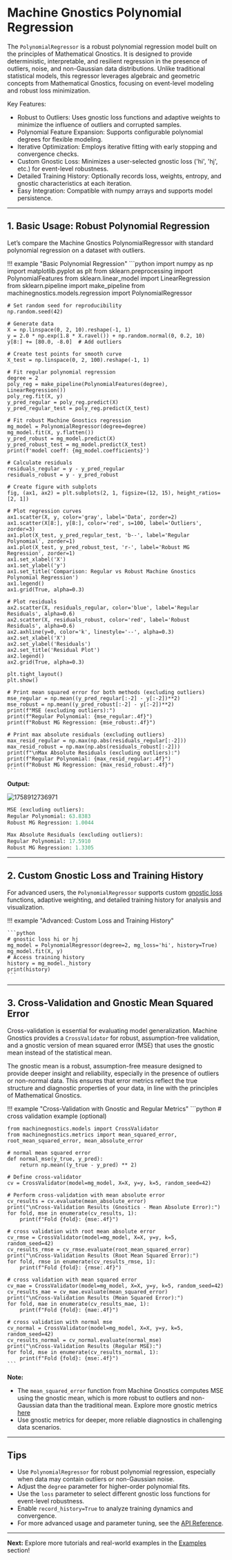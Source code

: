 # Machine Gnostics Polynomial Regression

The `PolynomialRegressor` is a robust polynomial regression model built on the principles of Mathematical Gnostics. It is designed to provide deterministic, interpretable, and resilient regression in the presence of outliers, noise, and non-Gaussian data distributions. Unlike traditional statistical models, this regressor leverages algebraic and geometric concepts from Mathematical Gnostics, focusing on event-level modeling and robust loss minimization.

Key Features:

- Robust to Outliers: Uses gnostic loss functions and adaptive weights to minimize the influence of outliers and corrupted samples.
- Polynomial Feature Expansion: Supports configurable polynomial degrees for flexible modeling.
- Iterative Optimization: Employs iterative fitting with early stopping and convergence checks.
- Custom Gnostic Loss: Minimizes a user-selected gnostic loss ('hi', 'hj', etc.) for event-level robustness.
- Detailed Training History: Optionally records loss, weights, entropy, and gnostic characteristics at each iteration.
- Easy Integration: Compatible with numpy arrays and supports model persistence.

---

## 1. Basic Usage: Robust Polynomial Regression

Let’s compare the Machine Gnostics PolynomialRegressor with standard polynomial regression on a dataset with outliers.

!!! example "Basic Polynomial Regression"
	```python
	import numpy as np
	import matplotlib.pyplot as plt
	from sklearn.preprocessing import PolynomialFeatures
	from sklearn.linear_model import LinearRegression
	from sklearn.pipeline import make_pipeline
	from machinegnostics.models.regression import PolynomialRegressor

    # Set random seed for reproducibility
	np.random.seed(42)

    # Generate data
	X = np.linspace(0, 2, 10).reshape(-1, 1)
	y = 2.0 * np.exp(1.8 * X.ravel()) + np.random.normal(0, 0.2, 10)
	y[8:] += [80.0, -8.0]  # Add outliers

    # Create test points for smooth curve
	X_test = np.linspace(0, 2, 100).reshape(-1, 1)

    # Fit regular polynomial regression
	degree = 2
	poly_reg = make_pipeline(PolynomialFeatures(degree), LinearRegression())
	poly_reg.fit(X, y)
	y_pred_regular = poly_reg.predict(X)
	y_pred_regular_test = poly_reg.predict(X_test)

    # Fit robust Machine Gnostics regression
	mg_model = PolynomialRegressor(degree=degree)
	mg_model.fit(X, y.flatten())
	y_pred_robust = mg_model.predict(X)
	y_pred_robust_test = mg_model.predict(X_test)
	print(f'model coeff: {mg_model.coefficients}')

    # Calculate residuals
	residuals_regular = y - y_pred_regular
	residuals_robust = y - y_pred_robust

    # Create figure with subplots
	fig, (ax1, ax2) = plt.subplots(2, 1, figsize=(12, 15), height_ratios=[2, 1])

    # Plot regression curves
	ax1.scatter(X, y, color='gray', label='Data', zorder=2)
	ax1.scatter(X[8:], y[8:], color='red', s=100, label='Outliers', zorder=3)
	ax1.plot(X_test, y_pred_regular_test, 'b--', label='Regular Polynomial', zorder=1)
	ax1.plot(X_test, y_pred_robust_test, 'r-', label='Robust MG Regression', zorder=1)
	ax1.set_xlabel('X')
	ax1.set_ylabel('y')
	ax1.set_title('Comparison: Regular vs Robust Machine Gnostics Polynomial Regression')
	ax1.legend()
	ax1.grid(True, alpha=0.3)

    # Plot residuals
	ax2.scatter(X, residuals_regular, color='blue', label='Regular Residuals', alpha=0.6)
	ax2.scatter(X, residuals_robust, color='red', label='Robust Residuals', alpha=0.6)
	ax2.axhline(y=0, color='k', linestyle='--', alpha=0.3)
	ax2.set_xlabel('X')
	ax2.set_ylabel('Residuals')
	ax2.set_title('Residual Plot')
	ax2.legend()
	ax2.grid(True, alpha=0.3)

    plt.tight_layout()
	plt.show()

    # Print mean squared error for both methods (excluding outliers)
	mse_regular = np.mean((y_pred_regular[:-2] - y[:-2])**2)
	mse_robust = np.mean((y_pred_robust[:-2] - y[:-2])**2)
	print(f"MSE (excluding outliers):")
	print(f"Regular Polynomial: {mse_regular:.4f}")
	print(f"Robust MG Regression: {mse_robust:.4f}")

    # Print max absolute residuals (excluding outliers)
	max_resid_regular = np.max(np.abs(residuals_regular[:-2]))
	max_resid_robust = np.max(np.abs(residuals_robust[:-2]))
	print(f"\nMax Absolute Residuals (excluding outliers):")
	print(f"Regular Polynomial: {max_resid_regular:.4f}")
	print(f"Robust MG Regression: {max_resid_robust:.4f}")
	```

**Output:**

![1758912736971](image/ml_plr_1/1758912736971.png)

```python
MSE (excluding outliers):
Regular Polynomial: 63.8383
Robust MG Regression: 1.0044

Max Absolute Residuals (excluding outliers):
Regular Polynomial: 17.5910
Robust MG Regression: 1.3305
```

---

## 2. Custom Gnostic Loss and Training History

For advanced users, the `PolynomialRegressor` supports custom [gnostic loss](../metrics/g_relevance.md) functions, adaptive weighting, and detailed training history for analysis and visualization.

!!! example "Advanced: Custom Loss and Training History"

    ```python     
    # gnostic loss hi or hj     
    mg_model = PolynomialRegressor(degree=2, mg_loss='hi', history=True)     
    mg_model.fit(X, y)     
    # Access training history     
    history = mg_model._history     
    print(history)
    ```

---


## 3. Cross-Validation and Gnostic Mean Squared Error

Cross-validation is essential for evaluating model generalization. Machine Gnostics provides a `CrossValidator` for robust, assumption-free validation, and a gnostic version of mean squared error (MSE) that uses the gnostic mean instead of the statistical mean.

The gnostic mean is a robust, assumption-free measure designed to provide deeper insight and reliability, especially in the presence of outliers or non-normal data. This ensures that error metrics reflect the true structure and diagnostic properties of your data, in line with the principles of Mathematical Gnostics.

!!! example "Cross-Validation with Gnostic and Regular Metrics"
	```python
    # cross validation example (optional)

    from machinegnostics.models import CrossValidator
    from machinegnostics.metrics import mean_squared_error, root_mean_squared_error, mean_absolute_error

    # normal mean squared error
    def normal_mse(y_true, y_pred):
        return np.mean((y_true - y_pred) ** 2)

    # Define cross-validator
    cv = CrossValidator(model=mg_model, X=X, y=y, k=5, random_seed=42)

    # Perform cross-validation with mean absolute error
    cv_results = cv.evaluate(mean_absolute_error)
    print("\nCross-Validation Results (Gnostics - Mean Absolute Error):")
    for fold, mse in enumerate(cv_results, 1):
        print(f"Fold {fold}: {mse:.4f}")

    # cross validation with root mean absolute error
    cv_rmse = CrossValidator(model=mg_model, X=X, y=y, k=5, random_seed=42)
    cv_results_rmse = cv_rmse.evaluate(root_mean_squared_error)
    print("\nCross-Validation Results (Root Mean Squared Error):")
    for fold, rmse in enumerate(cv_results_rmse, 1):
        print(f"Fold {fold}: {rmse:.4f}")

    # cross validation with mean squared error
    cv_mae = CrossValidator(model=mg_model, X=X, y=y, k=5, random_seed=42)
    cv_results_mae = cv_mae.evaluate(mean_squared_error)
    print("\nCross-Validation Results (Mean Squared Error):")
    for fold, mae in enumerate(cv_results_mae, 1):
        print(f"Fold {fold}: {mae:.4f}")

    # cross validation with normal mse
    cv_normal = CrossValidator(model=mg_model, X=X, y=y, k=5, random_seed=42)
    cv_results_normal = cv_normal.evaluate(normal_mse)
    print("\nCross-Validation Results (Regular MSE):")
    for fold, mse in enumerate(cv_results_normal, 1):
        print(f"Fold {fold}: {mse:.4f}")
	```

**Note:**

- The `mean_squared_error` function from Machine Gnostics computes MSE using the gnostic mean, which is more robust to outliers and non-Gaussian data than the traditional mean. Explore more gnostic metrics [here](../metrics/g_mean.md)
- Use gnostic metrics for deeper, more reliable diagnostics in challenging data scenarios.

---

## Tips

- Use `PolynomialRegressor` for robust polynomial regression, especially when data may contain outliers or non-Gaussian noise.
- Adjust the `degree` parameter for higher-order polynomial fits.
- Use the `loss` parameter to select different gnostic loss functions for event-level robustness.
- Enable `record_history=True` to analyze training dynamics and convergence.
- For more advanced usage and parameter tuning, see the [API Reference](../models/ml_models.md).

---

**Next:**
Explore more tutorials and real-world examples in the [Examples](examples.md) section!
